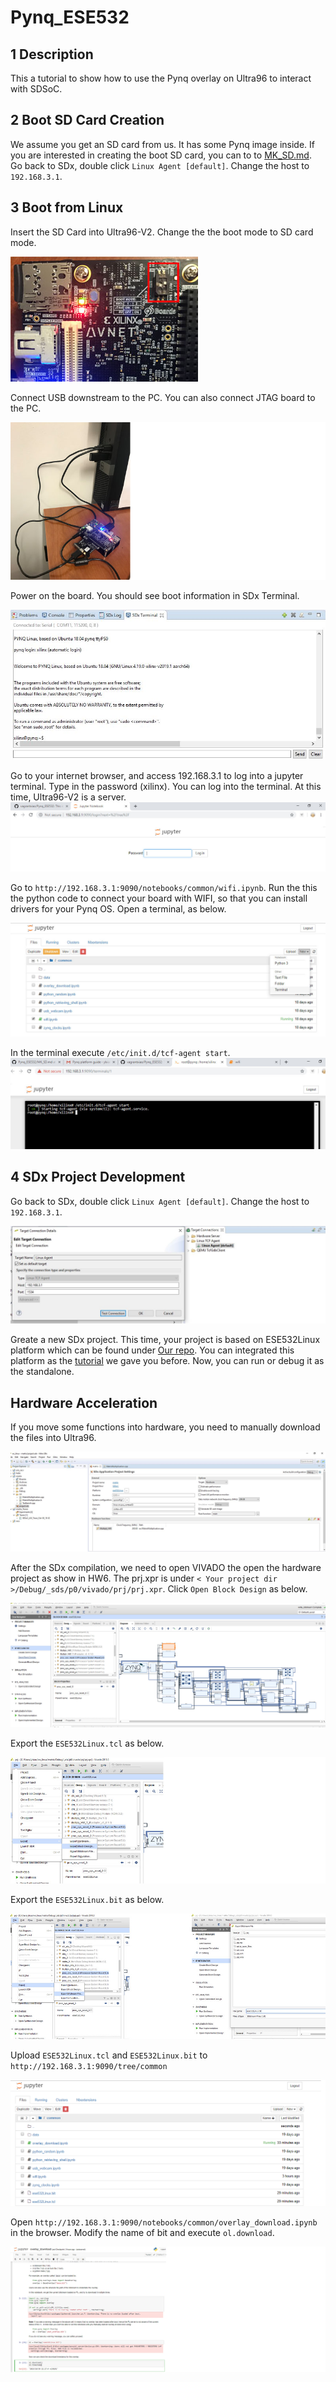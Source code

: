 # Pynq_ESE532

## 1 Description
This a tutorial to show how to use the Pynq overlay on Ultra96 to interact with SDSoC.

## 2 Boot SD Card Creation
We assume you get an SD card from us. It has some Pynq image inside. If you are interested in creating the boot SD card, you can to to [MK_SD.md](/burn_SD/MK_SD.md).
Go back to SDx, double click `Linux Agent [default]`. Change the host to `192.168.3.1`.


## 3 Boot from Linux
Insert the SD Card into Ultra96-V2. Change the the boot mode to SD card mode. 

![SD card Mode](/img/sdmode.jpg)

Connect USB downstream to the PC. You can also connect JTAG board to the PC. 

![](/img/miniUSB.jpg)

Power on the board. You should see boot information in SDx Terminal.

![](/img/bootOK.JPG)

Go to your internet browser, and access 192.168.3.1 to log into a jupyter terminal. Type in the password (xilinx). You can log into the terminal. At this time, Ultra96-V2 is a server. 
![](/img/jupyter.JPG)


Go to `http://192.168.3.1:9090/notebooks/common/wifi.ipynb`. Run the this the python code to connect your board with WIFI, so that you can install drivers for your Pynq OS. Open a terminal, as below.

![](/img/terminal.jpg)

In the terminal execute `/etc/init.d/tcf-agent start`.
![](/img/start_tcf.jpg)

## 4 SDx Project Development
Go back to SDx, double click `Linux Agent [default]`. Change the host to `192.168.3.1`.

![](/img/tcf.JPG)

Greate a new SDx project. This time, your project is based on ESE532Linux platform which can be found under [Our repo](ese532Linux). You can integrated this platform as the [tutorial](https://github.com/vagrantxiao/ultra96_ese532) we gave you before. Now, you can run or debug it as the standalone.

## Hardware Acceleration
If you move some functions into hardware, you need to manually download the files into Ultra96. 

![](/img/hardware.JPG)

After the SDx compilation, we need to open VIVADO the open the hardware project as show in HW6. The prj.xpr is under `< Your project dir >/Debug/_sds/p0/vivado/prj/prj.xpr`. Click `Open Block Design` as below.

![](/img/open_block.jpg)

Export the `ESE532Linux.tcl` as below.

![](/img/export_block.jpg)

Export the `ESE532Linux.bit` as below.

![](/img/export_bit.jpg)

Upload `ESE532Linux.tcl` and `ESE532Linux.bit` to `http://192.168.3.1:9090/tree/common`

![](/img/upload.JPG)


Open `http://192.168.3.1:9090/notebooks/common/overlay_download.ipynb` in the browser. Modify the name of bit and execute `ol.download`.

![](/img/download.jpg)






